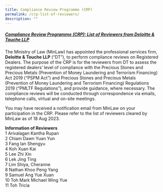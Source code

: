 ```yaml
---
title: Compliance Review Programme (CRP)
permalink: /crp-list-of-reviewers/
description: ""
---
```

##### **<u>Compliance Review Programme (CRP): List of Reviewers from Deloitte &amp; Touche LLP</u>**

The Ministry of Law (MinLaw) has appointed the professional services firm, **Deloitte &amp; Touche LLP** (“DT”), to perform compliance reviews on Registered Dealers. The purpose of the CRP is for the reviewers from DT to assess the registered dealers’ level of compliance with the Precious Stones and Precious Metals (Prevention of Money Laundering and Terrorism Financing) Act 2019 (“PSPM Act”) and Precious Stones and Precious Metals (Prevention of Money Laundering and Terrorism Financing) Regulations 2019 (“PMLTF Regulations”), and provide guidance, where necessary. The compliance reviews will be conducted through correspondence via emails, telephone calls, virtual and on-site meetings.

You may have received a notification email from MinLaw on your participation in the CRP. Please refer to the list of reviewers cleared by MinLaw as of 18 Aug 2023.

**Information of Reviewers**
<br>1	Arivalagan Kantha Rupan<br>2	Chiam Dawn Yuan Yun
<br>3	Fang Ian Shengyu<br>4	Koh Xuan Kai
<br>5	Lee Zhi Xin<br>6	Lek Jing Ting<br>
7	Lim Shiya, Cheranne<br>
8	Nathan Khoo Peng Yang<br>
9	Samuel Ang Yue Xuan<br>
10	Toh Mark Michael Wing Yue<br>
11	Toh Tricia